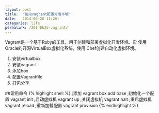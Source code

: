 ```yaml
---
layout: post
title:  "使用vagrant配置开发环境"
date:   2014-06-28 11:26:
categories: life
permalink: /20140626-vagrant/
---
```

Vagrant是一个基于Ruby的工具，用于创建和部署虚拟化开发环境。它 使用Oracle的开源VirtualBox虚拟化系统，使用 Chef创建自动化虚拟环境。
1. 安装virtualbox
2. 安装vagrant
3. 添加box
4. 配置Vagrantfile
5. 打包分享

##常用命令
{% highlight shell %}
;添加
vagrant box add base
;初始化一个配置
vagrant init
;启动虚拟机
vagrant up
;关闭虚拟机
vagrant halt
;重启虚拟机
vagrant reload
;重新加载配置
vagrant provision
{% endhighlight %}


